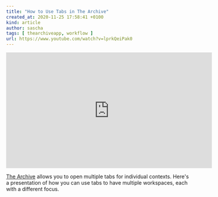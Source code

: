 ```yaml
---
title: "How to Use Tabs in The Archive"
created_at: 2020-11-25 17:58:41 +0100
kind: article
author: sascha
tags: [ thearchiveapp, workflow ]
url: https://www.youtube.com/watch?v=lprkQeiPak0
---
```


<iframe width="560" height="315" src="https://www.youtube-nocookie.com/embed/lprkQeiPak0" frameborder="0" allow="accelerometer; autoplay; clipboard-write; encrypted-media; gyroscope; picture-in-picture" allowfullscreen></iframe>

[The Archive](https://zettelkasten.de/the-archive/) allows you to open multiple tabs for individual contexts. Here's a presentation of how you can use tabs to have multiple workspaces, each with a different focus.
